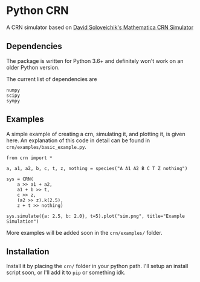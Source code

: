 # Python CRN
A CRN simulator based on
[David Soloveichik's Mathematica CRN Simulator](
http://users.ece.utexas.edu/~soloveichik/crnsimulator.html)

## Dependencies
The package is written for Python 3.6+ and definitely won't work on an older
Python version.

The current list of dependencies are
```
numpy
scipy
sympy
```

## Examples
A simple example of creating a crn, simulating it, and plotting it, is given
here. An explanation of this code in detail can be found in
`crn/examples/basic_example.py`.

```
from crn import *

a, a1, a2, b, c, t, z, nothing = species("A A1 A2 B C T Z nothing")

sys = CRN(
    a >> a1 + a2,
    a1 + b >> t,
    c >> z,
    (a2 >> z).k(2.5),
    z + t >> nothing)

sys.simulate({a: 2.5, b: 2.0}, t=5).plot("sim.png", title="Example Simulation")
```

More examples will be added soon in the `crn/examples/` folder.


## Installation
Install it by placing the `crn/` folder in your python path. I'll setup an
install script soon, or I'll add it to `pip` or something idk.

